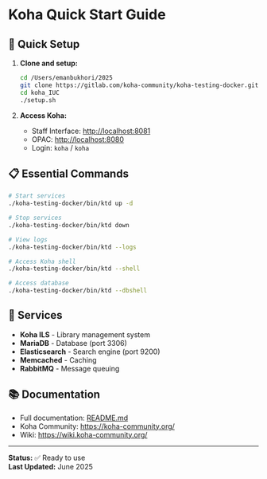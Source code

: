 # Koha Quick Start Guide

## 🚀 Quick Setup

1. **Clone and setup:**

   ```bash
   cd /Users/emanbukhori/2025
   git clone https://gitlab.com/koha-community/koha-testing-docker.git koha_IUC
   cd koha_IUC
   ./setup.sh
   ```

2. **Access Koha:**
   - Staff Interface: [http://localhost:8081](http://localhost:8081)
   - OPAC: [http://localhost:8080](http://localhost:8080)
   - Login: `koha` / `koha`

## 📋 Essential Commands

```bash
# Start services
./koha-testing-docker/bin/ktd up -d

# Stop services
./koha-testing-docker/bin/ktd down

# View logs
./koha-testing-docker/bin/ktd --logs

# Access Koha shell
./koha-testing-docker/bin/ktd --shell

# Access database
./koha-testing-docker/bin/ktd --dbshell
```

## 🔧 Services

- **Koha ILS** - Library management system
- **MariaDB** - Database (port 3306)
- **Elasticsearch** - Search engine (port 9200)
- **Memcached** - Caching
- **RabbitMQ** - Message queuing

## 📚 Documentation

- Full documentation: [README.md](README.md)
- Koha Community: https://koha-community.org/
- Wiki: https://wiki.koha-community.org/

---

**Status:** ✅ Ready to use  
**Last Updated:** June 2025
